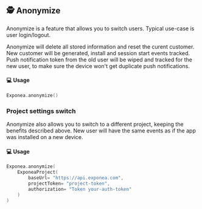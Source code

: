## 🕵 Anonymize

Anonymize is a feature that allows you to switch users. Typical use-case is user login/logout.

Anonymize will delete all stored information and reset the curent customer. New customer will be generated, install and session start events tracked. Push notification token from the old user will be wiped and tracked for the new user, to make sure the device won't get duplicate push notifications.

#### 💻 Usage

``` kotlin
Exponea.anonymize()
```

### Project settings switch
Anonymize also allows you to switch to a different project, keeping the benefits described above. New user will have the same events as if the app was installed on a new device.

#### 💻 Usage

``` kotlin
Exponea.anonymize(
    ExponeaProject(
        baseUrl= "https://api.exponea.com",
        projectToken= "project-token",
        authorization= "Token your-auth-token"
    )
)
```

